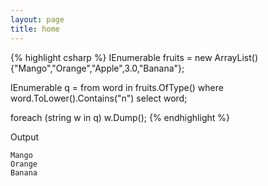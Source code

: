 ```yaml
---
layout: page
title: home
---
```


{% highlight csharp %}
IEnumerable fruits = new ArrayList()
         {"Mango","Orange","Apple",3.0,"Banana"};

IEnumerable<string> q =
  from word in fruits.OfType<string>()
  where word.ToLower().Contains("n")
  select word;

foreach (string w in q)
  w.Dump();
{% endhighlight %}

Output

```
Mango
Orange
Banana
```
